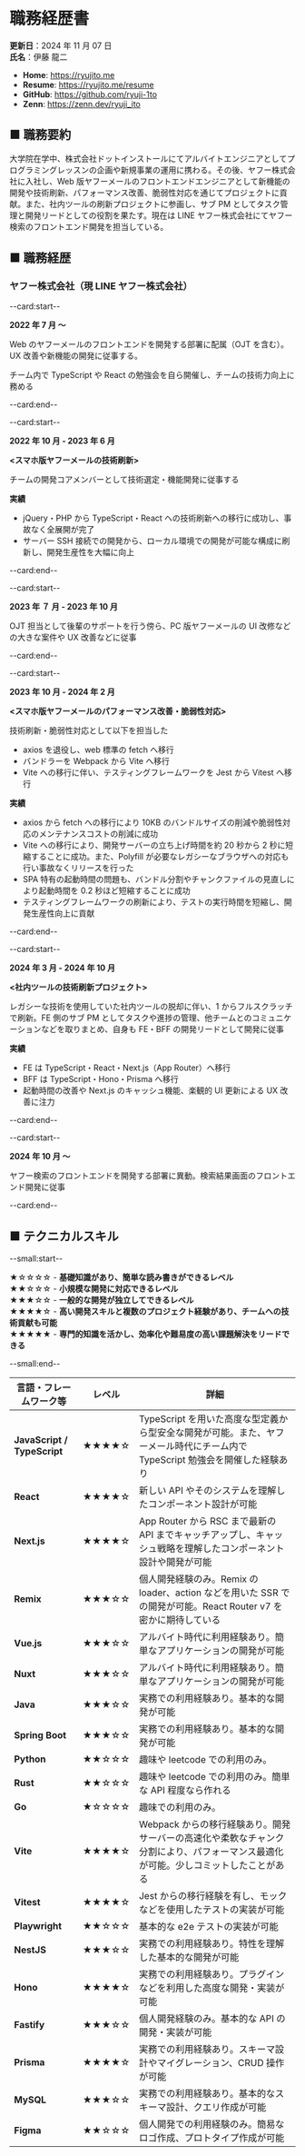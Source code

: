 # 職務経歴書

**更新日**：2024 年 11 月 07 日  
**氏名**：伊藤 龍二

- **Home**: https://ryujito.me
- **Resume**: https://ryujito.me/resume
- **GitHub️**: https://github.com/ryuji-1to
- **Zenn**: https://zenn.dev/ryuji_ito

## ■ 職務要約

大学院在学中、株式会社ドットインストールにてアルバイトエンジニアとしてプログラミングレッスンの企画や新規事業の運用に携わる。その後、ヤフー株式会社に入社し、Web 版ヤフーメールのフロントエンドエンジニアとして新機能の開発や技術刷新、パフォーマンス改善、脆弱性対応を通じてプロジェクトに貢献。また、社内ツールの刷新プロジェクトに参画し、サブ PM としてタスク管理と開発リードとしての役割を果たす。現在は LINE ヤフー株式会社にてヤフー検索のフロントエンド開発を担当している。

## ■ 職務経歴

### ヤフー株式会社（現 LINE ヤフー株式会社）

--card:start--

**2022 年 7 月 〜**

Web のヤフーメールのフロントエンドを開発する部署に配属（OJT を含む）。UX 改善や新機能の開発に従事する。

チーム内で TypeScript や React の勉強会を自ら開催し、チームの技術力向上に務める

--card:end--

--card:start--

**2022 年 10 月 - 2023 年 6 月**

**<スマホ版ヤフーメールの技術刷新>**

チームの開発コアメンバーとして技術選定・機能開発に従事する

**実績**

- jQuery・PHP から TypeScript・React への技術刷新への移行に成功し、事故なく全展開が完了
- サーバー SSH 接続での開発から、ローカル環境での開発が可能な構成に刷新し、開発生産性を大幅に向上

--card:end--

--card:start--

**2023 年 ７ 月 - 2023 年 10 月**

OJT 担当として後輩のサポートを行う傍ら、PC 版ヤフーメールの UI 改修などの大きな案件や UX 改善などに従事

--card:end--

--card:start--

**2023 年 10 月 - 2024 年 2 月**

**<スマホ版ヤフーメールのパフォーマンス改善・脆弱性対応>**

技術刷新・脆弱性対応として以下を担当した

- axios を退役し、web 標準の fetch へ移行
- バンドラーを Webpack から Vite へ移行
- Vite への移行に伴い、テスティングフレームワークを Jest から Vitest へ移行

**実績**

- axios から fetch への移行により 10KB のバンドルサイズの削減や脆弱性対応のメンテナンスコストの削減に成功
- Vite への移行により、開発サーバーの立ち上げ時間を約 20 秒から 2 秒に短縮することに成功。また、Polyfill が必要なレガシーなブラウザへの対応も行い事故なくリリースを行った
- SPA 特有の起動時間の問題も、バンドル分割やチャンクファイルの見直しにより起動時間を 0.2 秒ほど短縮することに成功
- テスティングフレームワークの刷新により、テストの実行時間を短縮し、開発生産性向上に貢献

--card:end--

--card:start--

**2024 年 3 月 - 2024 年 10 月**

**<社内ツールの技術刷新プロジェクト>**

レガシーな技術を使用していた社内ツールの脱却に伴い、1 からフルスクラッチで刷新。FE 側のサブ PM としてタスクや進捗の管理、他チームとのコミュニケーションなどを取りまとめ、自身も FE・BFF の開発リードとして開発に従事

**実績**

- FE は TypeScript・React・Next.js（App Router）へ移行
- BFF は TypeScript・Hono・Prisma へ移行
- 起動時間の改善や Next.js のキャッシュ機能、楽観的 UI 更新による UX 改善に注力

--card:end--

--card:start--

**2024 年 10 月 〜**

ヤフー検索のフロントエンドを開発する部署に異動。検索結果画面のフロントエンド開発に従事

--card:end--

## ■ テクニカルスキル

--small:start--

★☆☆☆☆ - **基礎知識があり、簡単な読み書きができるレベル**  
★★☆☆☆ - **小規模な開発に対応できるレベル**  
★★★☆☆ - **一般的な開発が独立してできるレベル**  
★★★★☆ - **高い開発スキルと複数のプロジェクト経験があり、チームへの技術貢献も可能**  
★★★★★ - **専門的知識を活かし、効率化や難易度の高い課題解決をリードできる**

--small:end--

| 言語・フレームワーク等      | レベル | 詳細                                                                                                                               |
| --------------------------- | ------ | ---------------------------------------------------------------------------------------------------------------------------------- |
| **JavaScript / TypeScript** | ★★★★☆  | TypeScript を用いた高度な型定義から型安全な開発が可能。また、ヤフーメール時代にチーム内で TypeScript 勉強会を開催した経験あり      |
| **React**                   | ★★★★☆  | 新しい API やそのシステムを理解したコンポーネント設計が可能                                                                        |
| **Next.js**                 | ★★★★☆  | App Router から RSC まで最新の API までキャッチアップし、キャッシュ戦略を理解したコンポーネント設計や開発が可能                    |
| **Remix**                   | ★★★☆☆  | 個人開発経験のみ。Remix の loader、action などを用いた SSR での開発が可能。React Router v7 を密かに期待している                    |
| **Vue.js**                  | ★★★☆☆  | アルバイト時代に利用経験あり。簡単なアプリケーションの開発が可能                                                                   |
| **Nuxt**                    | ★★★☆☆  | アルバイト時代に利用経験あり。簡単なアプリケーションの開発が可能                                                                   |
| **Java**                    | ★★★☆☆  | 実務での利用経験あり。基本的な開発が可能                                                                                           |
| **Spring Boot**             | ★★★☆☆  | 実務での利用経験あり。基本的な開発が可能                                                                                           |
| **Python**                  | ★★☆☆☆  | 趣味や leetcode での利用のみ。                                                                                                     |
| **Rust**                    | ★★☆☆☆  | 趣味や leetcode での利用のみ。簡単な API 程度なら作れる                                                                            |
| **Go**                      | ★☆☆☆☆  | 趣味での利用のみ。                                                                                                                 |
| **Vite**                    | ★★★★☆  | Webpack からの移行経験あり。開発サーバーの高速化や柔軟なチャンク分割により、パフォーマンス最適化が可能。少しコミットしたことがある |
| **Vitest**                  | ★★★★☆  | Jest からの移行経験を有し、モックなどを使用したテストの実装が可能                                                                  |
| **Playwright**              | ★★☆☆☆  | 基本的な e2e テストの実装が可能                                                                                                    |
| **NestJS**                  | ★★★☆☆  | 実務での利用経験あり。特性を理解した基本的な開発が可能                                                                             |
| **Hono**                    | ★★★★☆  | 実務での利用経験あり。プラグインなどを利用した高度な開発・実装が可能                                                               |
| **Fastify**                 | ★★★☆☆  | 個人開発経験のみ。基本的な API の開発・実装が可能                                                                                  |
| **Prisma**                  | ★★★★☆  | 実務での利用経験あり。スキーマ設計やマイグレーション、CRUD 操作が可能                                                              |
| **MySQL**                   | ★★★☆☆  | 実務での利用経験あり。基本的なスキーマ設計、クエリ作成が可能                                                                       |
| **Figma**                   | ★★☆☆☆  | 個人開発での利用経験のみ。簡易なロゴ作成、プロトタイプ作成が可能                                                                   |
